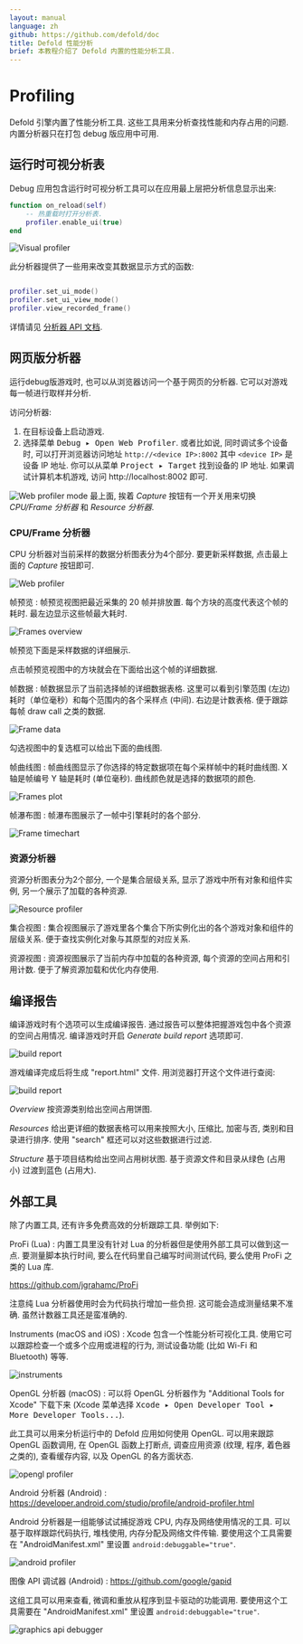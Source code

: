 ```yaml
---
layout: manual
language: zh
github: https://github.com/defold/doc
title: Defold 性能分析
brief: 本教程介绍了 Defold 内置的性能分析工具.
---
```


# Profiling

Defold 引擎内置了性能分析工具. 这些工具用来分析查找性能和内存占用的问题. 内置分析器只在打包 debug 版应用中可用.

## 运行时可视分析表

Debug 应用包含运行时可视分析工具可以在应用最上层把分析信息显示出来:

```lua
function on_reload(self)
    -- 热重载时打开分析表.
    profiler.enable_ui(true)
end
```

![Visual profiler](/manuals/images/profiling/visual_profiler.png)

此分析器提供了一些用来改变其数据显示方式的函数:

```lua

profiler.set_ui_mode()
profiler.set_ui_view_mode()
profiler.view_recorded_frame()
```

详情请见 [分析器 API 文档](/ref/stable/profiler/).

## 网页版分析器

运行debug版游戏时, 也可以从浏览器访问一个基于网页的分析器. 它可以对游戏每一帧进行取样并分析.

访问分析器:

1. 在目标设备上启动游戏.
2. 选择菜单 <kbd> Debug ▸ Open Web Profiler</kbd>. 或者比如说, 同时调试多个设备时, 可以打开浏览器访问地址 `http://<device IP>:8002` 其中 `<device IP>` 是设备 IP 地址. 你可以从菜单 <kbd>Project ▸ Target</kbd> 找到设备的 IP 地址. 如果调试计算机本机游戏, 访问 http://localhost:8002 即可.

![Web profiler mode](/manuals/images/profiling/webprofiler_mode.png)
最上面, 挨着 *Capture* 按钮有一个开关用来切换 *CPU/Frame 分析器* 和 *Resource 分析器*.

### CPU/Frame 分析器
CPU 分析器对当前采样的数据分析图表分为4个部分. 要更新采样数据, 点击最上面的 *Capture* 按钮即可.

![Web profiler](/manuals/images/profiling/webprofiler_page.png)

帧预览
: 帧预览视图把最近采集的 20 帧并排放置. 每个方块的高度代表这个帧的耗时. 最左边显示这些帧最大耗时.

  ![Frames overview](/manuals/images/profiling/webprofiler_frames_overview.png)

  帧预览下面是采样数据的详细展示.

  点击帧预览视图中的方块就会在下面给出这个帧的详细数据.

帧数据
: 帧数据显示了当前选择帧的详细数据表格. 这里可以看到引擎范围 (左边) 耗时（单位毫秒）和每个范围内的各个采样点 (中间). 右边是计数表格. 便于跟踪每帧 draw call 之类的数据.

  ![Frame data](/manuals/images/profiling/webprofiler_frame_data.png)

  勾选视图中的复选框可以给出下面的曲线图.

帧曲线图
: 帧曲线图显示了你选择的特定数据项在每个采样帧中的耗时曲线图. X 轴是帧编号 Y 轴是耗时 (单位毫秒). 曲线颜色就是选择的数据项的颜色.

  ![Frames plot](/manuals/images/profiling/webprofiler_frames_plot.png)

帧瀑布图
:  帧瀑布图展示了一帧中引擎耗时的各个部分.

  ![Frame timechart](/manuals/images/profiling/webprofiler_frame_timechart.png)

### 资源分析器
资源分析图表分为2个部分, 一个是集合层级关系, 显示了游戏中所有对象和组件实例, 另一个展示了加载的各种资源.

![Resource profiler](/manuals/images/profiling/webprofiler_resources_page.png)

集合视图
: 集合视图展示了游戏里各个集合下所实例化出的各个游戏对象和组件的层级关系. 便于查找实例化对象与其原型的对应关系.

资源视图
: 资源视图展示了当前内存中加载的各种资源, 每个资源的空间占用和引用计数. 便于了解资源加载和优化内存使用.

## 编译报告

编译游戏时有个选项可以生成编译报告. 通过报告可以整体把握游戏包中各个资源的空间占用情况. 编译游戏时开启 *Generate build report* 选项即可.

![build report](/manuals/images/profiling/build_report.png)

游戏编译完成后将生成 "report.html" 文件. 用浏览器打开这个文件进行查阅:

![build report](/manuals/images/profiling/build_report_html.png)

*Overview* 按资源类别给出空间占用饼图.

*Resources* 给出更详细的数据表格可以用来按照大小, 压缩比, 加密与否, 类别和目录进行排序. 使用 "search" 框还可以对这些数据进行过滤.

*Structure* 基于项目结构给出空间占用树状图. 基于资源文件和目录从绿色 (占用小) 过渡到蓝色 (占用大).

## 外部工具

除了内置工具, 还有许多免费高效的分析跟踪工具. 举例如下:

ProFi (Lua)
: 内置工具里没有针对 Lua 的分析器但是使用外部工具可以做到这一点. 要测量脚本执行时间, 要么在代码里自己编写时间测试代码, 要么使用 ProFi 之类的 Lua 库.

  https://github.com/jgrahamc/ProFi

  注意纯 Lua 分析器使用时会为代码执行增加一些负担. 这可能会造成测量结果不准确. 虽然计数器工具还是蛮准确的.

Instruments (macOS and iOS)
: Xcode 包含一个性能分析可视化工具. 使用它可以跟踪检查一个或多个应用或进程的行为, 测试设备功能 (比如 Wi-Fi 和 Bluetooth) 等等.

  ![instruments](/manuals/images/profiling/instruments.png)

OpenGL 分析器 (macOS)
: 可以将 OpenGL 分析器作为 "Additional Tools for Xcode" 下载下来 (Xcode 菜单选择 <kbd>Xcode ▸ Open Developer Tool ▸ More Developer Tools...</kbd>).

  此工具可以用来分析运行中的 Defold 应用如何使用 OpenGL. 可以用来跟踪 OpenGL 函数调用, 在 OpenGL 函数上打断点, 调查应用资源 (纹理, 程序, 着色器之类的), 查看缓存内容, 以及 OpenGL 的各方面状态.

  ![opengl profiler](/manuals/images/profiling/opengl.png)

Android 分析器 (Android)
: https://developer.android.com/studio/profile/android-profiler.html

  Android 分析器是一组能够试试捕捉游戏 CPU, 内存及网络使用情况的工具. 可以基于取样跟踪代码执行, 堆栈使用, 内存分配及网络文件传输. 要使用这个工具需要在 "AndroidManifest.xml" 里设置 `android:debuggable="true"`.

  ![android profiler](/manuals/images/profiling/android_profiler.png)

图像 API 调试器 (Android)
: https://github.com/google/gapid

  这组工具可以用来查看, 微调和重放从程序到显卡驱动的功能调用. 要使用这个工具需要在 "AndroidManifest.xml" 里设置 `android:debuggable="true"`.

  ![graphics api debugger](/manuals/images/profiling/gapid.png)

